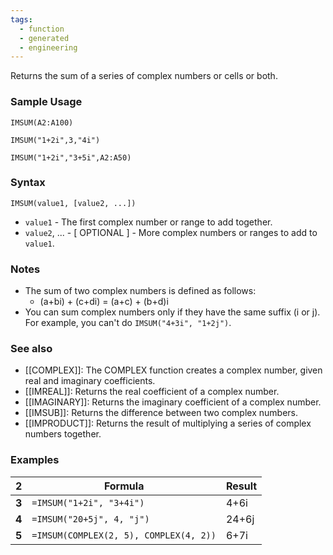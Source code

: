 ```yaml
---
tags:
  - function
  - generated
  - engineering
---
```


Returns the sum of a series of complex numbers or cells or both.

### Sample Usage

`IMSUM(A2:A100)`

`IMSUM("1+2i",3,"4i")`

`IMSUM("1+2i","3+5i",A2:A50)`

### Syntax

`IMSUM(value1, [value2, ...])`

* `value1` - The first complex number or range to add together.
* `value2`, ... - [ OPTIONAL ] - More complex numbers or ranges to add to `value1`.

### Notes

* The sum of two complex numbers is defined as follows:
  + (a+bi) + (c+di) = (a+c) + (b+d)i
* You can sum complex numbers only if they have the same suffix (i or j). For example, you can't do `IMSUM("4+3i", "1+2j")`.

### See also

* [[COMPLEX]]: The COMPLEX function creates a complex number, given real and imaginary coefficients.
* [[IMREAL]]: Returns the real coefficient of a complex number.
* [[IMAGINARY]]: Returns the imaginary coefficient of a complex number.
* [[IMSUB]]: Returns the difference between two complex numbers.
* [[IMPRODUCT]]: Returns the result of multiplying a series of complex numbers together.

### Examples

| 2 | Formula | Result |
| --- | --- | --- |
| **3** | `=IMSUM("1+2i", "3+4i")` | 4+6i |
| **4** | `=IMSUM("20+5j", 4, "j")` | 24+6j |
| **5** | `=IMSUM(COMPLEX(2, 5), COMPLEX(4, 2))` | 6+7i |